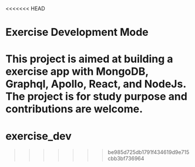 <<<<<<< HEAD
# Exercise Development Mode

This project is aimed at building a exercise app with MongoDB, Graphql, Apollo, React, and NodeJs.
The project is for study purpose and contributions are welcome.
=======
# exercise_dev
>>>>>>> be985d725db1791f434619d9e715cbb3bf736964

